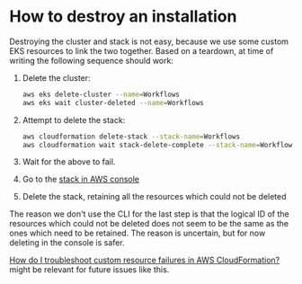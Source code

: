 # How to destroy an installation

Destroying the cluster and stack is not easy, because we use some custom EKS resources to link the two together. Based on a teardown, at time of writing the following sequence should work:

1. Delete the cluster:

   ```bash
   aws eks delete-cluster --name=Workflows
   aws eks wait cluster-deleted --name=Workflows
   ```

1. Attempt to delete the stack:

   ```bash
   aws cloudformation delete-stack --stack-name=Workflows
   aws cloudformation wait stack-delete-complete --stack-name=Workflows
   ```

1. Wait for the above to fail.
1. Go to the [stack in AWS console](https://ap-southeast-2.console.aws.amazon.com/cloudformation/home?region=ap-southeast-2#/stacks/?filteringText=Workflows&filteringStatus=active&viewNested=true)
1. Delete the stack, retaining all the resources which could not be deleted

The reason we don't use the CLI for the last step is that the logical ID of the resources which could not be deleted does not seem to be the same as the ones which need to be retained. The reason is uncertain, but for now deleting in the console is safer.

[How do I troubleshoot custom resource failures in AWS CloudFormation?](https://repost.aws/knowledge-center/cfn-troubleshoot-custom-resource-failures) might be relevant for future issues like this.
